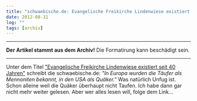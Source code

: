 ```yaml
---
title: "schwaebische.de: Evangelische Freikirche Lindenwiese existiert seit 40 Jahren"
date: 2012-08-31
log: ""
tags: [archiv]
---
```

<hr><b>Der Artikel stammt aus dem Archiv!</b> Die Formatirung kann beschädigt sein.<hr>
<p>Unter dem Titel <a href="http://www.schwaebische.de/region/bodensee/markdorf/rund-um-markdorf_artikel,-Evangelische-Freikirche-Lindenwiese-existiert-seit-40-Jahren-_arid,5308110.html">"Evangelische Freikirche Lindenwiese existiert seit 40 Jahren"</a> schreibt die schwaebische.de: <i>"In Europa wurden die Täufer als Mennoniten bekannt, in den USA als Quäker."</i> Was natürlich Unfug ist. Schon alleine weil die Quäker überhaupt nicht Taufen.  Ich habe dann gar nicht mehr weiter gelesen. Aber wer alles lesen will, folge dem Link...</p>
